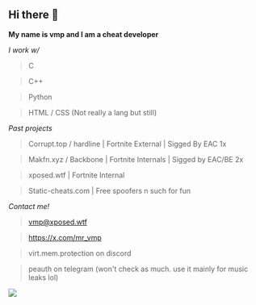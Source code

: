 ## Hi there 👋

**My name is vmp and I am a cheat developer**

*I work w/*

> C

> C++

> Python

> HTML / CSS (Not really a lang but still)

*Past projects*

> Corrupt.top / hardline | Fortnite External | Sigged By EAC 1x

> Makfn.xyz / Backbone | Fortnite Internals | Sigged by EAC/BE 2x

> xposed.wtf | Fortnite Internal

> Static-cheats.com | Free spoofers n such for fun

*Contact me!*

> vmp@xposed.wtf

> https://x.com/mr_vmp

> virt.mem.protection on discord

> peauth on telegram (won't check as much. use it mainly for music leaks lol)

<img src="https://counter.lunoxia.net/get/@vmpprotect?theme=asoul"></img>

